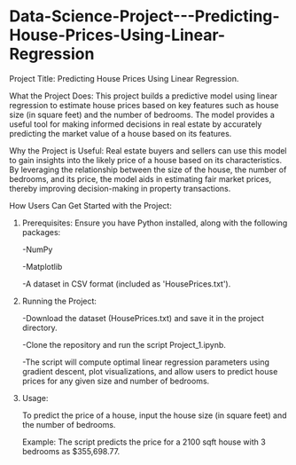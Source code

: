 # Data-Science-Project---Predicting-House-Prices-Using-Linear-Regression
Project Title: Predicting House Prices Using Linear Regression.
 
What the Project Does:
This project builds a predictive model using linear regression to estimate house prices based on key features such as house size (in square feet) and the number of bedrooms. The model provides a useful tool for making informed decisions in real estate by accurately predicting the market value of a house based on its features.

Why the Project is Useful:
Real estate buyers and sellers can use this model to gain insights into the likely price of a house based on its characteristics. By leveraging the relationship between the size of the house, the number of bedrooms, and its price, the model aids in estimating fair market prices, thereby improving decision-making in property transactions.

How Users Can Get Started with the Project:
1. Prerequisites: Ensure you have Python installed, along with the following packages:

   -NumPy

   -Matplotlib

   -A dataset in CSV format (included as 'HousePrices.txt').

2. Running the Project:

   -Download the dataset (HousePrices.txt) and save it in the project directory.

   -Clone the repository and run the script Project_1.ipynb.

   -The script will compute optimal linear regression parameters using gradient descent, plot visualizations, and allow users to predict house prices for any given size and number of bedrooms.

3. Usage:

   To predict the price of a house, input the house size (in square feet) and the number of bedrooms.

   Example: The script predicts the price for a 2100 sqft house with 3 bedrooms as $355,698.77.
